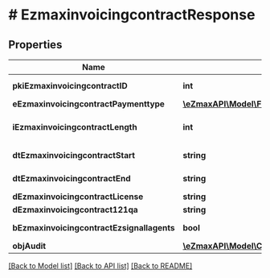 # # EzmaxinvoicingcontractResponse

## Properties

Name | Type | Description | Notes
------------ | ------------- | ------------- | -------------
**pkiEzmaxinvoicingcontractID** | **int** | The unique ID of the Ezmaxinvoicingcontract |
**eEzmaxinvoicingcontractPaymenttype** | [**\eZmaxAPI\Model\FieldEEzmaxinvoicingcontractPaymenttype**](FieldEEzmaxinvoicingcontractPaymenttype.md) |  |
**iEzmaxinvoicingcontractLength** | **int** | The length in years of the Ezmaxinvoicingcontract |
**dtEzmaxinvoicingcontractStart** | **string** | The start date of the Ezmaxinvoicingcontract |
**dtEzmaxinvoicingcontractEnd** | **string** | The end date of the Ezmaxinvoicingcontract |
**dEzmaxinvoicingcontractLicense** | **string** | The price of the license |
**dEzmaxinvoicingcontract121qa** | **string** | The price for 121QA |
**bEzmaxinvoicingcontractEzsignallagents** | **bool** | Whether eZsign is for all agents |
**objAudit** | [**\eZmaxAPI\Model\CommonAudit**](CommonAudit.md) |  |

[[Back to Model list]](../../README.md#models) [[Back to API list]](../../README.md#endpoints) [[Back to README]](../../README.md)

